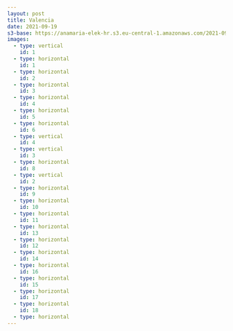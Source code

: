 ```yaml
---
layout: post
title: Valencia 
date: 2021-09-19
s3-base: https://anamaria-elek-hr.s3.eu-central-1.amazonaws.com/2021-09-01-valencia
images:
  - type: vertical
    id: 1
  - type: horizontal
    id: 1
  - type: horizontal
    id: 2
  - type: horizontal
    id: 3
  - type: horizontal
    id: 4
  - type: horizontal
    id: 5
  - type: horizontal
    id: 6
  - type: vertical
    id: 4
  - type: vertical
    id: 3
  - type: horizontal
    id: 8
  - type: vertical
    id: 2
  - type: horizontal
    id: 9
  - type: horizontal
    id: 10
  - type: horizontal
    id: 11
  - type: horizontal
    id: 13
  - type: horizontal
    id: 12
  - type: horizontal
    id: 14
  - type: horizontal
    id: 16
  - type: horizontal
    id: 15
  - type: horizontal
    id: 17
  - type: horizontal
    id: 18
  - type: horizontal
---
```



